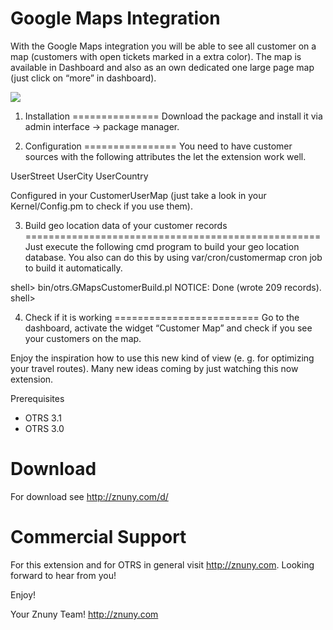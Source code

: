 Google Maps Integration
=======================
With the Google Maps integration you will be able to see all customer on a map (customers with open tickets marked in a extra color). The map is available in Dashboard and also as an own dedicated one large page map (just click on “more” in dashboard).

<img src="Znuny4OTRS-CustomerMap/raw/master/screenshots/customermap.png" />

1) Installation
===============
Download the package and install it via admin interface -> package manager.

2) Configuration
================
You need to have customer sources with the following attributes the let the extension work well.

UserStreet
UserCity
UserCountry

Configured in your CustomerUserMap (just take a look in your Kernel/Config.pm to check if you use them).

3) Build geo location data of your customer records
===================================================
Just execute the following cmd program to build your geo location database. You also can do this by using var/cron/customermap cron job to build it automatically.

shell> bin/otrs.GMapsCustomerBuild.pl
NOTICE: Done (wrote 209 records).
shell>

4) Check if it is working
=========================
Go to the dashboard, activate the widget “Customer Map” and check if you see your customers on the map. 

Enjoy the inspiration how to use this new kind of view (e. g. for optimizing your travel routes). Many new ideas coming by just watching this now extension.

Prerequisites
* OTRS 3.1
* OTRS 3.0

Download
========
For download see http://znuny.com/d/

Commercial Support
==================
For this extension and for OTRS in general visit http://znuny.com. Looking forward to hear from you!

Enjoy!

 Your Znuny Team!
 http://znuny.com

